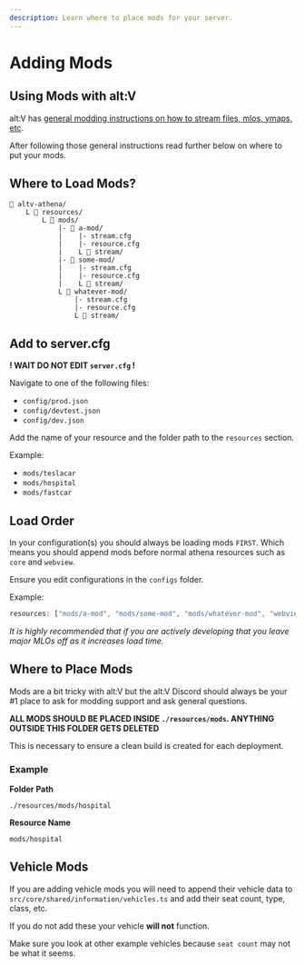 ```yaml
---
description: Learn where to place mods for your server.
---
```


# Adding Mods

## Using Mods with alt:V

alt:V has [general modding instructions on how to stream files, mlos, ymaps, etc](https://docs.altv.mp/gta/articles/tutorials/index.html).

After following those general instructions read further below on where to put your mods.

## Where to Load Mods?

```
📁 altv-athena/
    L 📁 resources/
        L 📁 mods/
            |- 📁 a-mod/
            |    |- stream.cfg
            |    |- resource.cfg
            |    L 📁 stream/
            |- 📁 some-mod/
            |    |- stream.cfg
            |    |- resource.cfg
            |    L 📁 stream/
            L 📁 whatever-mod/
                |- stream.cfg
                |- resource.cfg
                L 📁 stream/
```

## Add to server.cfg

**! WAIT DO NOT EDIT `server.cfg` !**

Navigate to one of the following files:

*  `config/prod.json`
*  `config/devtest.json`
*  `config/dev.json`

Add the name of your resource and the folder path to the `resources` section.

Example:

* `mods/teslacar`
* `mods/hospital`
* `mods/fastcar`

## Load Order

In your configuration(s) you should always be loading mods `FIRST`. Which means you should append mods before normal athena resources such as `core` and `webview`.

Ensure you edit configurations in the `configs` folder.

Example:

```ts
resources: ["mods/a-mod", "mods/some-mod", "mods/whatever-mod", "webviews", "core"],
```

_It is highly recommended that if you are actively developing that you leave major MLOs off as it increases load time._

## Where to Place Mods

Mods are a bit tricky with alt:V but the alt:V Discord should always be your \#1 place to ask for modding support and ask general questions.

**ALL MODS SHOULD BE PLACED INSIDE `./resources/mods`. ANYTHING OUTSIDE THIS FOLDER GETS DELETED**

This is necessary to ensure a clean build is created for each deployment.

### Example

**Folder Path**

`./resources/mods/hospital`

**Resource Name**

`mods/hospital`

## Vehicle Mods

If you are adding vehicle mods you will need to append their vehicle data to `src/core/shared/information/vehicles.ts` and add their seat count, type, class, etc.

If you do not add these your vehicle **will not** function.

Make sure you look at other example vehicles because `seat count` may not be what it seems.
